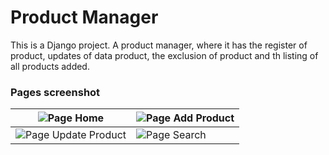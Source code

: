 # Product Manager

This is a Django project. A product manager, where it has the register of product, updates of data product, the exclusion of product and th listing of all products added.

### Pages screenshot

| ![Page Home](https://i.imgur.com/6MKi77x.jpg)           | ![Page Add Product](https://i.imgur.com/FdLVD8M.jpg) | 
|---------------------------------------------------------|------------------------------------------------------|
| ![Page Update Product](https://i.imgur.com/XtTbDAE.jpg) | ![Page Search](https://i.imgur.com/BN2mVCp.jpg)      | 

